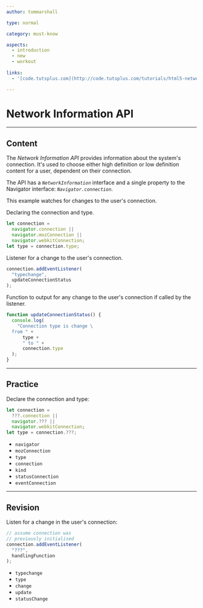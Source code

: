 ```yaml
---
author: tommarshall

type: normal

category: must-know

aspects:
  - introduction
  - new
  - workout
  
links:
  - '[code.tutsplus.com](http://code.tutsplus.com/tutorials/html5-network-information-api--cms-21598){website}'

---
```


# Network Information API

---
## Content

The *Network Information API* provides information about the system's connection. It's used to choose either high definition or low definition content for a user, dependent on their connection.

The API has a *`NetworkInformation`* interface and a single property to the Navigator interface: *`Navigator.connection`*.

This example watches for changes to the user's connection.

Declaring the connection and type.

```javascript
let connection =
  navigator.connection ||
  navigator.mozConnection ||
  navigator.webkitConnection;
let type = connection.type;
```

Listener for a change to the user's connection.

```javascript
connection.addEventListener(
  "typechange",
  updateConnectionStatus
);
```

Function to output for any change to the user's connection if called by the listener.

```javascript
function updateConnectionStatus() {
  console.log(
    "Connection type is change \
  from " +
      type +
      " to " +
      connection.type
  );
}
```

---
## Practice

Declare the connection and type:

```javascript
let connection =
  ???.connection ||
  navigator.??? ||
  navigator.webkitConnection;
let type = connection.???;
```

* `navigator`
* `mozConnection`
* `type`
* `connection`
* `kind`
* `statusConnection`
* `eventConnection`

---
## Revision

Listen for a change in the user's connection:

```javascript
// assume connection was
// previously initialised
connection.addEventListener(
  "???",
  handlingFunction
);
```

* `typechange`
* `type`
* `change`
* `update`
* `statusChange`
 

